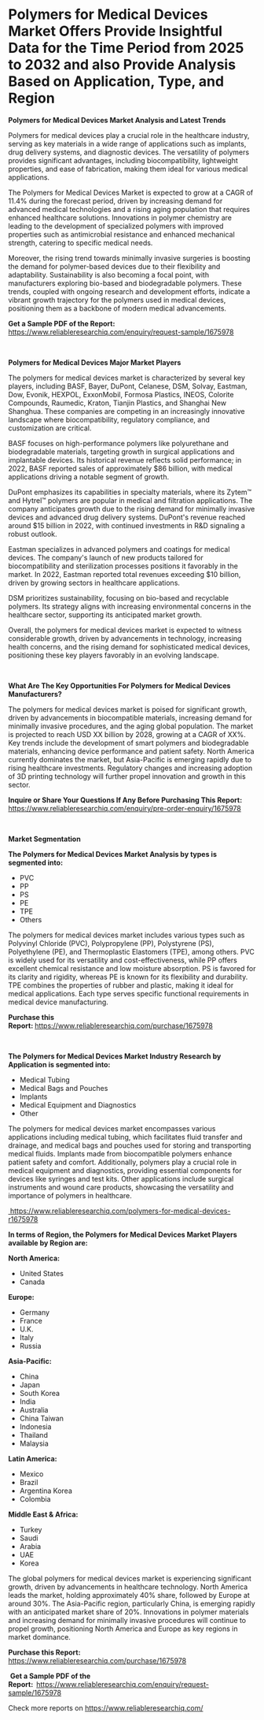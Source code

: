 <p><h1>Polymers for Medical Devices Market Offers Provide Insightful Data for the Time Period from 2025 to 2032 and also Provide Analysis Based on Application, Type, and Region</h1></p><p><strong>Polymers for Medical Devices Market Analysis and Latest Trends</strong></p>
<p><p>Polymers for medical devices play a crucial role in the healthcare industry, serving as key materials in a wide range of applications such as implants, drug delivery systems, and diagnostic devices. The versatility of polymers provides significant advantages, including biocompatibility, lightweight properties, and ease of fabrication, making them ideal for various medical applications. </p><p>The Polymers for Medical Devices Market is expected to grow at a CAGR of 11.4% during the forecast period, driven by increasing demand for advanced medical technologies and a rising aging population that requires enhanced healthcare solutions. Innovations in polymer chemistry are leading to the development of specialized polymers with improved properties such as antimicrobial resistance and enhanced mechanical strength, catering to specific medical needs. </p><p>Moreover, the rising trend towards minimally invasive surgeries is boosting the demand for polymer-based devices due to their flexibility and adaptability. Sustainability is also becoming a focal point, with manufacturers exploring bio-based and biodegradable polymers. These trends, coupled with ongoing research and development efforts, indicate a vibrant growth trajectory for the polymers used in medical devices, positioning them as a backbone of modern medical advancements.</p></p>
<p><strong>Get a Sample PDF of the Report:&nbsp;</strong> <a href="https://www.reliableresearchiq.com/enquiry/request-sample/1675978?utm_campaign=2754&utm_medium=2&utm_source=Github&utm_content=ia&utm_term=01042025&utm_id=polymers-for-medical-devices">https://www.reliableresearchiq.com/enquiry/request-sample/1675978</a></p>
<p>&nbsp;</p>
<p><strong>Polymers for Medical Devices Major Market Players</strong></p>
<p><p>The polymers for medical devices market is characterized by several key players, including BASF, Bayer, DuPont, Celanese, DSM, Solvay, Eastman, Dow, Evonik, HEXPOL, ExxonMobil, Formosa Plastics, INEOS, Colorite Compounds, Raumedic, Kraton, Tianjin Plastics, and Shanghai New Shanghua. These companies are competing in an increasingly innovative landscape where biocompatibility, regulatory compliance, and customization are critical.</p><p>BASF focuses on high-performance polymers like polyurethane and biodegradable materials, targeting growth in surgical applications and implantable devices. Its historical revenue reflects solid performance; in 2022, BASF reported sales of approximately $86 billion, with medical applications driving a notable segment of growth.</p><p>DuPont emphasizes its capabilities in specialty materials, where its Zytem™ and Hytrel™ polymers are popular in medical and filtration applications. The company anticipates growth due to the rising demand for minimally invasive devices and advanced drug delivery systems. DuPont's revenue reached around $15 billion in 2022, with continued investments in R&D signaling a robust outlook.</p><p>Eastman specializes in advanced polymers and coatings for medical devices. The company's launch of new products tailored for biocompatibility and sterilization processes positions it favorably in the market. In 2022, Eastman reported total revenues exceeding $10 billion, driven by growing sectors in healthcare applications.</p><p>DSM prioritizes sustainability, focusing on bio-based and recyclable polymers. Its strategy aligns with increasing environmental concerns in the healthcare sector, supporting its anticipated market growth.</p><p>Overall, the polymers for medical devices market is expected to witness considerable growth, driven by advancements in technology, increasing health concerns, and the rising demand for sophisticated medical devices, positioning these key players favorably in an evolving landscape.</p></p>
<p>&nbsp;</p>
<p><strong>What Are The Key Opportunities For Polymers for Medical Devices Manufacturers?</strong></p>
<p><p>The polymers for medical devices market is poised for significant growth, driven by advancements in biocompatible materials, increasing demand for minimally invasive procedures, and the aging global population. The market is projected to reach USD XX billion by 2028, growing at a CAGR of XX%. Key trends include the development of smart polymers and biodegradable materials, enhancing device performance and patient safety. North America currently dominates the market, but Asia-Pacific is emerging rapidly due to rising healthcare investments. Regulatory changes and increasing adoption of 3D printing technology will further propel innovation and growth in this sector.</p></p>
<p><strong>Inquire or Share Your Questions If Any Before Purchasing This Report:</strong> <a href="https://www.reliableresearchiq.com/enquiry/pre-order-enquiry/1675978?utm_campaign=2754&utm_medium=2&utm_source=Github&utm_content=ia&utm_term=01042025&utm_id=polymers-for-medical-devices">https://www.reliableresearchiq.com/enquiry/pre-order-enquiry/1675978</a></p>
<p>&nbsp;</p>
<p><strong>Market Segmentation</strong></p>
<p><strong>The Polymers for Medical Devices Market Analysis by types is segmented into:</strong></p>
<p><ul><li>PVC</li><li>PP</li><li>PS</li><li>PE</li><li>TPE</li><li>Others</li></ul></p>
<p><p>The polymers for medical devices market includes various types such as Polyvinyl Chloride (PVC), Polypropylene (PP), Polystyrene (PS), Polyethylene (PE), and Thermoplastic Elastomers (TPE), among others. PVC is widely used for its versatility and cost-effectiveness, while PP offers excellent chemical resistance and low moisture absorption. PS is favored for its clarity and rigidity, whereas PE is known for its flexibility and durability. TPE combines the properties of rubber and plastic, making it ideal for medical applications. Each type serves specific functional requirements in medical device manufacturing.</p></p>
<p><strong>Purchase this Report:&nbsp;</strong><a href="https://www.reliableresearchiq.com/purchase/1675978?utm_campaign=2754&utm_medium=2&utm_source=Github&utm_content=ia&utm_term=01042025&utm_id=polymers-for-medical-devices">https://www.reliableresearchiq.com/purchase/1675978</a></p>
<p>&nbsp;</p>
<p><strong>The Polymers for Medical Devices Market Industry Research by Application is segmented into:</strong></p>
<p><ul><li>Medical Tubing</li><li>Medical Bags and Pouches</li><li>Implants</li><li>Medical Equipment and Diagnostics</li><li>Other</li></ul></p>
<p><p>The polymers for medical devices market encompasses various applications including medical tubing, which facilitates fluid transfer and drainage, and medical bags and pouches used for storing and transporting medical fluids. Implants made from biocompatible polymers enhance patient safety and comfort. Additionally, polymers play a crucial role in medical equipment and diagnostics, providing essential components for devices like syringes and test kits. Other applications include surgical instruments and wound care products, showcasing the versatility and importance of polymers in healthcare.</p></p>
<p><a href="https://www.reliableresearchiq.com/polymers-for-medical-devices-r1675978?utm_campaign=2754&utm_medium=2&utm_source=Github&utm_content=ia&utm_term=01042025&utm_id=polymers-for-medical-devices">&nbsp;https://www.reliableresearchiq.com/polymers-for-medical-devices-r1675978</a></p>
<p><strong>In terms of Region, the Polymers for Medical Devices Market Players available by Region are:</strong></p>
<p>
    <p> <strong> North America: </strong>
        <ul>
            <li>United States</li>
            <li>Canada</li>
        </ul>
        </p> 
    <p> <strong> Europe: </strong>
        <ul>
            <li>Germany</li>
            <li>France</li>
            <li>U.K.</li>
            <li>Italy</li>
            <li>Russia</li>
        </ul>
        </p> 
    <p> <strong> Asia-Pacific: </strong>
        <ul>
            <li>China</li>
            <li>Japan</li>
            <li>South Korea</li>
            <li>India</li>
            <li>Australia</li>
            <li>China Taiwan</li>
            <li>Indonesia</li>
            <li>Thailand</li>
            <li>Malaysia</li>
        </ul>
        </p> 
    <p> <strong> Latin America: </strong>
        <ul>
            <li>Mexico</li>
            <li>Brazil</li>
            <li>Argentina Korea</li>
            <li>Colombia</li>
        </ul>
        </p> 
    <p> <strong> Middle East & Africa: </strong>
        <ul>
            <li>Turkey</li>
            <li>Saudi</li>
            <li>Arabia</li>
            <li>UAE</li>
            <li>Korea</li>
        </ul>
    </p>
    </p>
<p><p>The global polymers for medical devices market is experiencing significant growth, driven by advancements in healthcare technology. North America leads the market, holding approximately 40% share, followed by Europe at around 30%. The Asia-Pacific region, particularly China, is emerging rapidly with an anticipated market share of 20%. Innovations in polymer materials and increasing demand for minimally invasive procedures will continue to propel growth, positioning North America and Europe as key regions in market dominance.</p></p>
<p><strong>Purchase this Report: </strong><a href="https://www.reliableresearchiq.com/purchase/1675978?utm_campaign=2754&utm_medium=2&utm_source=Github&utm_content=ia&utm_term=01042025&utm_id=polymers-for-medical-devices">https://www.reliableresearchiq.com/purchase/1675978</a></p>
<p>&nbsp;<strong>Get a Sample PDF of the Report:&nbsp;&nbsp;</strong><a href="https://www.reliableresearchiq.com/enquiry/request-sample/1675978?utm_campaign=2754&utm_medium=2&utm_source=Github&utm_content=ia&utm_term=01042025&utm_id=polymers-for-medical-devices">https://www.reliableresearchiq.com/enquiry/request-sample/1675978</a></p>
<p><strong></strong></p>
<p>Check more reports on <a href="https://www.reliableresearchiq.com/?utm_campaign=2754&utm_medium=2&utm_source=Github&utm_content=ia&utm_term=01042025&utm_id=polymers-for-medical-devices">https://www.reliableresearchiq.com/</a></p>